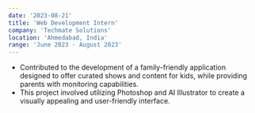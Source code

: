 ```yaml
---
date: '2023-08-21'
title: 'Web Development Intern'
company: 'Techmate Solutions'
location: 'Ahmedabad, India'
range: 'June 2023 - August 2023'
---
```


- Contributed to the development of a family-friendly application designed to offer curated shows and content for kids, while providing parents with monitoring capabilities. 
- This project involved utilizing Photoshop and AI Illustrator to create a visually appealing and user-friendly interface.
